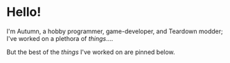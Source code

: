 # Hello!

I'm Autumn, a hobby programmer, game-developer, and Teardown modder; I've worked on a plethora of *things*....

But the best of the *things* I've worked on are pinned below.
